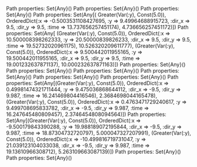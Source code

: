 Path properties: Set{Any}()
Path properties: Set{Any}()
Path properties: Set{Any}()
Path properties: Set(Any[(
    Greater(Var(:y), Const(5.0)), 
        OrderedDict(:x => -0.5003531108427695, :y => 9.49964688915723, :dir_x => 9.5, :dir_y => 9.5,  :time => 13.737656257451174), 4.736656257451172)])
Path properties: Set(Any[
    (Greater(Var(:y), Const(5.0)), 
        OrderedDict(:x => 10.500008398262333, :y => 20.50000839826233, :dir_x => 9.5, :dir_y => 9.5,  :time => 19.52732020961175), 10.526320209611777), 
    (Greater(Var(:y), Const(5.0)), 
        OrderedDict(:x => 9.500442011955165, :y => 19.500442011955165, :dir_x => 9.5, :dir_y => 9.5,  :time => 19.001232637871137), 10.000232637871163)])
Path properties: Set{Any}()
Path properties: Set{Any}()
Path properties: Set{Any}()
Path properties: Set{Any}()
Path properties: Set{Any}()
Path properties: Set{Any}()
Path properties: Set(Any[(Greater(Var(:y), Const(5.0)), OrderedDict(:x => 0.49981474321711444, :y => 9.475036868644112, :dir_x => -9.5, :dir_y => 9.987,  :time => 16.241469804416546), 2.3684698044165478), (Greater(Var(:y), Const(5.0)), OrderedDict(:x => 0.4763471729240617, :y => 9.499708695833782, :dir_x => -9.5, :dir_y => 9.987,  :time => 16.247645480809457), 2.3746454808094564)])
Path properties: Set(Any[(Greater(Var(:y), Const(5.0)), OrderedDict(:x => -9.500179843390288, :y => 19.988189072195844, :dir_x => -9.5, :dir_y => 9.987,  :time => 18.87304732720797), 5.000047327207991), (Greater(Var(:y), Const(5.0)), OrderedDict(:x => -10.499816719731047, :y => 21.039123104033038, :dir_x => -9.5, :dir_y => 9.987,  :time => 19.13610966308712), 5.263109663087139)])
Path properties: Set{Any}()
Path properties: Set{Any}()